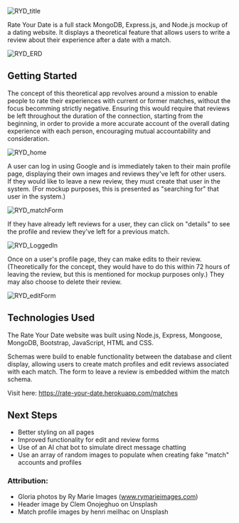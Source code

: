 ![RYD_title](https://images.squarespace-cdn.com/content/v1/5865abc3cd0f680962234f16/1650030546307-44CBBWSCDCALLFSJIOTN/image-asset.png?format=2500w)

Rate Your Date is a full stack MongoDB, Express.js, and Node.js mockup of a dating website. It displays a theoretical feature that allows users to write a review about their experience after a date with a match. 

![RYD_ERD](https://images.squarespace-cdn.com/content/v1/5865abc3cd0f680962234f16/1650029395535-7M4OOUTHS78GZ579M8EY/Rate+Your+Date+ERD.png?format=2500w)


## Getting Started
The concept of this theoretical app revolves around a mission to enable people to rate their experiences with current or former matches, without the focus becomming strictly negative. Ensuring this would require that reviews be left throughout the duration of the connection, starting from the beginning, in order to provide a more accurate account of the overall dating experience with each person, encouraging mutual accountability and consideration.

![RYD_home](https://images.squarespace-cdn.com/content/v1/5865abc3cd0f680962234f16/1650030383107-O4IIOP3VYI4UZKURDIEL/RYD+logged+out+homepage.png?format=2500w)

A user can log in using Google and is immediately taken to their main profile page, displaying their own images and reviews they've left for other users. If they would like to leave a new review, they must create that user in the system. (For mockup purposes, this is presented as "searching for" that user in the system.)

![RYD_matchForm](https://images.squarespace-cdn.com/content/v1/5865abc3cd0f680962234f16/1650030381766-3G1P2M0N3KC1ST25JLSK/RYD+review+a+match+form.png?format=2500w)

If they have already left reviews for a user, they can click on "details" to see the profile and review they've left for a previous match.

![RYD_LoggedIn](https://images.squarespace-cdn.com/content/v1/5865abc3cd0f680962234f16/1650030383370-IPECF71PP5HXNM0Y044F/RYD+logged+in+user+profile.png?format=2500w)

Once on a user's profile page, they can make edits to their review. (Theoretically for the concept, they would have to do this within 72 hours of leaving the review, but this is mentioned for mockup purposes only.) They may also choose to delete their review.

![RYD_editForm](https://images.squarespace-cdn.com/content/v1/5865abc3cd0f680962234f16/1650030422323-4IJDF8JXJ4M6UTJL4ZGD/RYD+Edit+a+review.png?format=2500w)



## Technologies Used
The Rate Your Date website was built using Node.js, Express, Mongoose, MongoDB, Bootstrap, JavaScript, HTML and CSS.

Schemas were build to enable functionality between the database and client display, allowing users to create match profiles and edit reviews associated with each match. The form to leave a review is embedded withim the match schema.






Visit here: https://rate-your-date.herokuapp.com/matches


## Next Steps
- Better styling on all pages
- Improved functionality for edit and review forms
- Use of an AI chat bot to simulate direct message chatting
- Use an array of random images to populate when creating fake "match" accounts and profiles

### Attribution:
- Gloria photos by Ry Marie Images (www.rymarieimages.com) 
- Header image by Clem Onojeghuo on Unsplash
- Match profile images by henri meilhac on Unsplash



